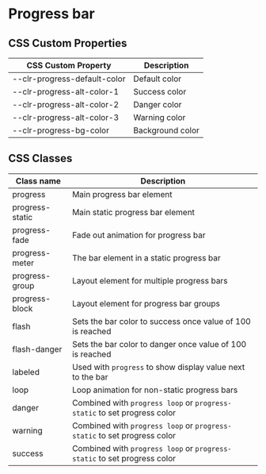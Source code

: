 # Progress bar

## CSS Custom Properties

| CSS Custom Property          | Description      |
| ---------------------------- | ---------------- |
| --clr-progress-default-color | Default color    |
| --clr-progress-alt-color-1   | Success color    |
| --clr-progress-alt-color-2   | Danger color     |
| --clr-progress-alt-color-3   | Warning color    |
| --clr-progress-bg-color      | Background color |

## CSS Classes

| Class name      | Description                                                              |
| --------------- | ------------------------------------------------------------------------ |
| progress        | Main progress bar element                                                |
| progress-static | Main static progress bar element                                         |
| progress-fade   | Fade out animation for progress bar                                      |
| progress-meter  | The bar element in a static progress bar                                 |
| progress-group  | Layout element for multiple progress bars                                |
| progress-block  | Layout element for progress bar groups                                   |
| flash           | Sets the bar color to success once value of 100 is reached               |
| flash-danger    | Sets the bar color to danger once value of 100 is reached                |
| labeled         | Used with `progress` to show display value next to the bar               |
| loop            | Loop animation for non-static progress bars                              |
| danger          | Combined with `progress loop` or `progress-static` to set progress color |
| warning         | Combined with `progress loop` or `progress-static` to set progress color |
| success         | Combined with `progress loop` or `progress-static` to set progress color |
